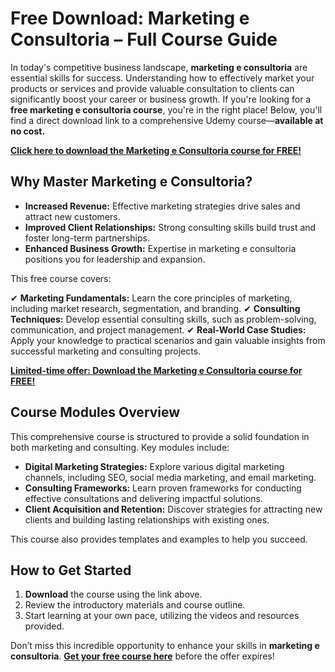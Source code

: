 # Free Download: Marketing e Consultoria – Full Course Guide

In today's competitive business landscape, **marketing e consultoria** are essential skills for success. Understanding how to effectively market your products or services and provide valuable consultation to clients can significantly boost your career or business growth. If you're looking for a **free marketing e consultoria course**, you're in the right place! Below, you'll find a direct download link to a comprehensive Udemy course—**available at no cost.**

[**Click here to download the Marketing e Consultoria course for FREE!**](https://udemywork.com/marketing-e-consultoria)

## Why Master Marketing e Consultoria?

*   **Increased Revenue:** Effective marketing strategies drive sales and attract new customers.
*   **Improved Client Relationships:** Strong consulting skills build trust and foster long-term partnerships.
*   **Enhanced Business Growth:** Expertise in marketing e consultoria positions you for leadership and expansion.

This free course covers:

✔ **Marketing Fundamentals:** Learn the core principles of marketing, including market research, segmentation, and branding.
✔ **Consulting Techniques:** Develop essential consulting skills, such as problem-solving, communication, and project management.
✔ **Real-World Case Studies:** Apply your knowledge to practical scenarios and gain valuable insights from successful marketing and consulting projects.

[**Limited-time offer: Download the Marketing e Consultoria course for FREE!**](https://udemywork.com/marketing-e-consultoria)

## Course Modules Overview

This comprehensive course is structured to provide a solid foundation in both marketing and consulting. Key modules include:

*   **Digital Marketing Strategies:** Explore various digital marketing channels, including SEO, social media marketing, and email marketing.
*   **Consulting Frameworks:** Learn proven frameworks for conducting effective consultations and delivering impactful solutions.
*   **Client Acquisition and Retention:** Discover strategies for attracting new clients and building lasting relationships with existing ones.

This course also provides templates and examples to help you succeed.

## How to Get Started

1.  **Download** the course using the link above.
2.  Review the introductory materials and course outline.
3.  Start learning at your own pace, utilizing the videos and resources provided.

Don’t miss this incredible opportunity to enhance your skills in **marketing e consultoria**. **[Get your free course here](https://udemywork.com/marketing-e-consultoria)** before the offer expires!
